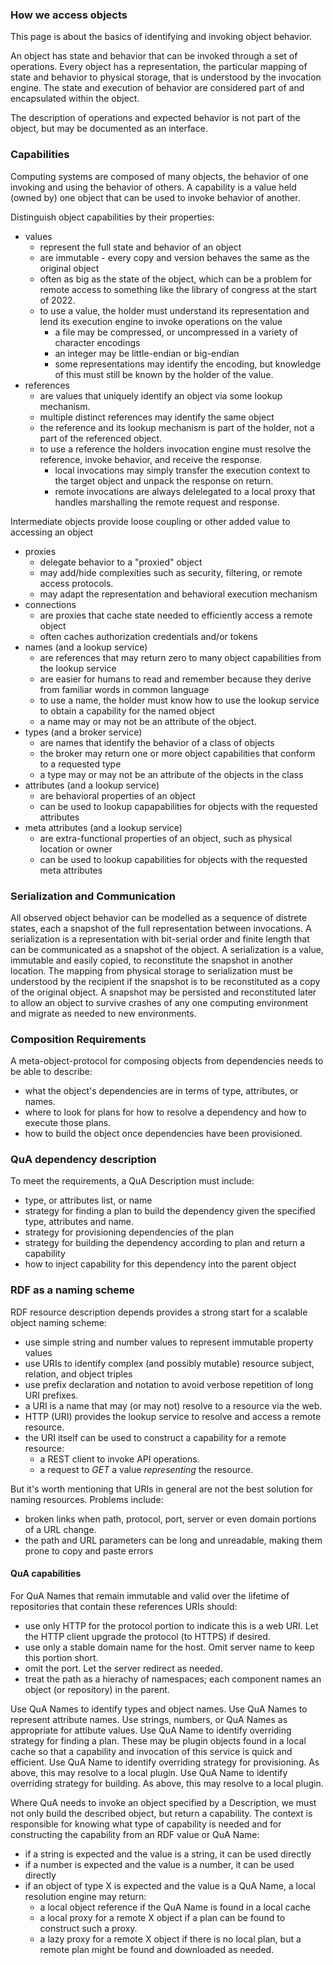 ### How we access objects
This page is about the basics of identifying and invoking object behavior.

An object has state and behavior that can be invoked through a set of operations.
Every object has a representation, the particular mapping of state and behavior to physical storage, that is understood by the invocation engine.
The state and execution of behavior are considered part of and encapsulated within the object.

The description of operations and expected behavior is not part of the object, but may be documented as an interface.

### Capabilities
Computing systems are composed of many objects, the behavior of one invoking and using the behavior of others.
A capability is a value held (owned by) one object that can be used to invoke behavior of another.

Distinguish object capabilities by their properties:
* values 
  * represent the full state and behavior of an object
  * are immutable - every copy and version behaves the same as the original object
  * often as big as the state of the object, which can be a problem for remote access to something like the library of congress at the start of 2022.
  * to use a value, the holder must understand its representation and lend its execution engine to invoke operations on the value
      * a file may be compressed, or uncompressed in a variety of character encodings
      * an integer may be little-endian or big-endian
      * some representations may identify the encoding, but knowledge of this must still be known by the holder of the value.
* references 
  * are values that uniquely identify an object via some lookup mechanism.  
  * multiple distinct references may identify the same object
  * the reference and its lookup mechanism is part of the holder, not a part of the referenced object.
  * to use a reference the holders invocation engine must resolve the reference, invoke behavior, and receive the response.
    * local invocations may simply transfer the execution context to the target object and unpack the response on return.
    * remote invocations are always delelegated to a local proxy that handles marshalling the remote request and response.

Intermediate objects provide loose coupling or other added value to accessing an object
* proxies
  * delegate behavior to a "proxied" object
  * may add/hide complexities such as security, filtering, or remote access protocols.
  * may adapt the representation and behavioral execution mechanism
* connections
  * are proxies that cache state needed to efficiently access a remote object
  * often caches authorization credentials and/or tokens
* names (and a lookup service)
  * are references that may return zero to many object capabilities from the lookup service
  * are easier for humans to read and remember because they derive from familiar words in common language
  * to use a name, the holder must know how to use the lookup service to obtain a capability for the named object
  * a name may or may not be an attribute of the object.
* types (and a broker service)
  * are names that identify the behavior of a class of objects
  * the broker may return one or more object capabilities that conform to a requested type
  * a type may or may not be an attribute of the objects in the class
* attributes (and a lookup service)
  * are behavioral properties of an object
  * can be used to lookup capapabilities for objects with the requested attributes
* meta attributes (and a lookup service)
  * are extra-functional properties of an object, such as physical location or owner
  * can be used to lookup capabilities for objects with the requested meta attributes

### Serialization and Communication
All observed object behavior can be modelled as a sequence of distrete states, each a snapshot of the full representation between invocations.
A serialization is a representation with bit-serial order and finite length that can be communicated as a snapshot of the object.
A serialization is a value, immutable and easily copied, to reconstitute the snapshot in another location.
The mapping from physical storage to serialization must be understood by the recipient if the snapshot is to be reconstituted as a copy of the original object.
A snapshot may be persisted and reconstituted later to allow an object to survive crashes of any one computing environment and migrate as needed to new environments.

### Composition Requirements
A meta-object-protocol for composing objects from dependencies needs to be able to describe:
* what the object's dependencies are in terms of type, attributes, or names.
* where to look for plans for how to resolve a dependency and how to execute those plans.
* how to build the object once dependencies have been provisioned.

### QuA dependency description
To meet the requirements, a QuA Description must include:
* type, or attributes list, or name
* strategy for finding a plan to build the dependency given the specified type, attributes and name.
* strategy for provisioning dependencies of the plan
* strategy for building the dependency according to plan and return a capability
* how to inject capability for this dependency into the parent object

### RDF as a naming scheme
RDF resource description depends provides a strong start for a scalable object naming scheme:
* use simple string and number values to represent immutable property values
* use URIs to identify complex (and possibly mutable) resource subject, relation, and object triples
* use prefix declaration and notation to avoid verbose repetition of long URI prefixes.
* a URI is a name that may (or may not) resolve to a resource via the web.
* HTTP (URI) provides the lookup service to resolve and access a remote resource.
* the URI itself can be used to construct a capability for a remote resource:
  * a REST client to invoke API operations.
  * a request to _GET_ a value _representing_ the resource.

But it's worth mentioning that URIs in general are not the best solution for naming resources.  Problems include:
* broken links when path, protocol, port, server or even domain portions of a URL change.
* the path and URL parameters can be long and unreadable, making them prone to copy and paste errors

#### QuA capabilities
For QuA Names that remain immutable and valid over the lifetime of repositories that contain these references URIs should:
* use only HTTP for the protocol portion to indicate this is a web URI.  Let the HTTP client upgrade the protocol (to HTTPS) if desired.
* use only a stable domain name for the host.  Omit server name to keep this portion short.
* omit the port.  Let the server redirect as needed.
* treat the path as a hierachy of namespaces; each component names an object (or repository) in the parent.

Use QuA Names to identify types and object names. 
Use QuA Names to represent attribute names.  Use strings, numbers, or QuA Names as appropriate for attibute values.
Use QuA Name to identify overriding strategy for finding a plan.  These may be plugin objects found in a local cache so that a capability and invocation of this service is quick and efficient.
Use QuA Name to identify overriding strategy for provisioning.  As above, this may resolve to a local plugin.
Use QuA Name to identify overriding strategy for building.  As above, this may resolve to a local plugin.

Where QuA needs to invoke an object specified by a Description, we must not only build the described object, but return a capability.
The context is responsible for knowing what type of capability is needed and for constructing the capability from an RDF value or QuA Name:
* if a string is expected and the value is a string, it can be used directly
* if a number is expected and the value is a number, it can be used directly
* if an object of type X is expected and the value is a QuA Name, a local resolution engine may return:
  * a local object reference if the QuA Name is found in a local cache
  * a local proxy for a remote X object if a plan can be found to construct such a proxy.
  * a lazy proxy for a remote X object if there is no local plan, but a remote plan might be found and downloaded as needed.
